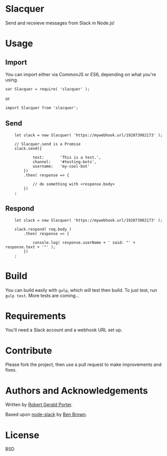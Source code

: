 # Slacquer

Send and receieve messages from Slack in Node.js!

# Usage

## Import

You can import either via CommonJS or ES6, depending on what you're using.

`var Slacquer = require( 'slacquer' );`

or 

`import Slacquer from 'slacquer';`

## Send

```
    let slack = new Slacquer( 'https://mywebhook.url/192873982173' );

    // Slacquer.send is a Promise
    slack.send({

            text:       'This is a test.',
            channel:    '#testing-bots',
            username:   'my-cool-bot'
        })
        .then( response => {

            // do something with <response.body>
        })
    ;
```

## Respond

```
    let slack = new Slacquer( 'https://mywebhook.url/192873982173' );

    slack.respond( req.body )
        .then( response => {

            console.log( response.userName + ' said: "' + response.text + '"' );
        })
    ;
```

# Build

You can build easily with `gulp`, which will test then build. To just test, run `gulp test`. More tests are coming...

# Requirements

You'll need a Slack account and a webhook URL set up.

# Contribute

Please fork the project, then use a pull request to make improvements and fixes.

# Authors and Acknowledgements

Written by [Robert Gerald Porter](https://github.com/rgeraldporter).

Based upon [node-slack](https://github.com/xoxco/node-slack) by [Ben Brown](https://github.com/benbrown).

# License

BSD
